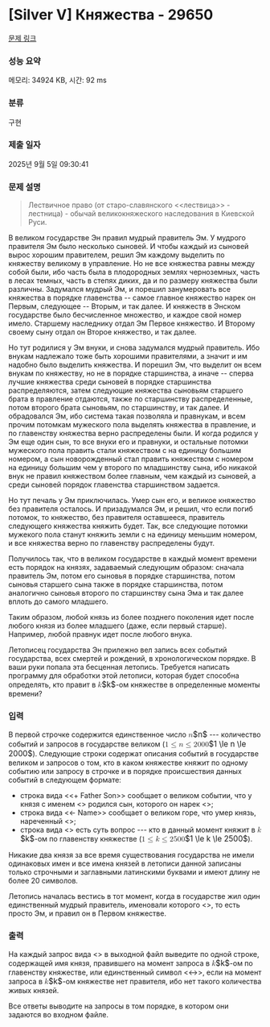 # [Silver V] Княжества - 29650 

[문제 링크](https://www.acmicpc.net/problem/29650) 

### 성능 요약

메모리: 34924 KB, 시간: 92 ms

### 분류

구현

### 제출 일자

2025년 9월 5일 09:30:41

### 문제 설명

<blockquote>
<p>Лествичное право (от старо-славянского <<лествица>> - лестница) - обычай великокняжеского наследования в Киевской Руси.</p>
</blockquote>

<p>В великом государстве Эн правил мудрый правитель Эм. У мудрого правителя Эм было несколько сыновей. И чтобы каждый из сыновей вырос хорошим правителем, решил Эм каждому выделить по княжеству великому в управление. Но не все княжества равны между собой были, ибо часть была в плодородных землях черноземных, часть в лесах темных, часть в степях диких, да и по размеру княжества были различны. Задумался мудрый Эм, и порешил занумеровать все княжества в порядке главенства -- самое главное княжество нарек он Первым, следующее -- Вторым, и так далее. И княжеств в Энском государстве было бесчисленное множество, и каждое свой номер имело. Старшему наследнику отдал Эм Первое княжество. И Второму своему сыну отдал он Второе княжество, и так далее.</p>

<p>Но тут родилися у Эм внуки, и снова задумался мудрый правитель. Ибо внукам надлежало тоже быть хорошими правителями, а значит и им надобно было выделить княжества. И порешил Эм, что выделит он всем внукам по княжеству, но не в порядке старшинства, а иначе --  сперва лучшие княжества среди сыновей в порядке старшинства распределяются, затем следующие княжества сыновьям старшего брата в правление отдаются, также по старшинству распределенные, потом второго брата сыновьям, по старшинству, и так далее. И обрадовался Эм, ибо система такая позволяла и правнукам, и всем прочим потомкам мужеского пола выделять княжества в правление, и по главенству княжества верно распределены были. И когда родился у Эм еще один сын, то все внуки его и правнуки, и остальные потомки мужеского пола править стали княжеством с на единицу большим номером, а сын новорожденный стал править княжеством с номером на единицу большим чем у второго по младшинству сына, ибо никакой внук не правил княжеством более главным, чем каждый из сыновей, а среди сыновей порядок главенства старшинством задается.</p>

<p>Но тут печаль у Эм приключилась. Умер сын его, и великое княжество без правителя осталось. И призадумался Эм, и решил, что если погиб потомок, то княжество, без правителя оставшееся, правитель следующего княжества княжить будет. Так, все следующие потомки мужекого пола станут княжить земли с на единицу меньшим номером, и все княжества верно по главенству распределены будут.</p>

<p>Получилось так, что в великом государстве в каждый момент времени есть порядок на князях, задаваемый следующим образом: сначала правитель Эм, потом его сыновья в порядке старшинства, потом сыновья старшего сына также в порядке старшинства, потом аналогично сыновья второго по старшинству сына Эма и так далее вплоть до самого младшего.</p>

<p>Таким образом, любой князь из более позднего поколения идет после любого князя из более младшего (даже, если первый старше). Например, любой правнук идет после любого внука.</p>

<p>Летописец государства Эн прилежно вел запись всех событий государства, всех смертей и рождений, в хронологическом порядке. В ваши руки попала эта бесценная летопись. Требуется написать программу для обработки этой летописи, которая будет способна определять, кто правит в <mjx-container class="MathJax" jax="CHTML" style="font-size: 109%; position: relative;"><mjx-math class="MJX-TEX" aria-hidden="true"><mjx-mi class="mjx-i"><mjx-c class="mjx-c1D458 TEX-I"></mjx-c></mjx-mi></mjx-math><mjx-assistive-mml unselectable="on" display="inline"><math xmlns="http://www.w3.org/1998/Math/MathML"><mi>k</mi></math></mjx-assistive-mml><span aria-hidden="true" class="no-mathjax mjx-copytext">$k$</span></mjx-container>-ом княжестве в определенные моменты времени?</p>

### 입력 

 <p>В первой строчке содержится единственное число <mjx-container class="MathJax" jax="CHTML" style="font-size: 109%; position: relative;"><mjx-math class="MJX-TEX" aria-hidden="true"><mjx-mi class="mjx-i"><mjx-c class="mjx-c1D45B TEX-I"></mjx-c></mjx-mi></mjx-math><mjx-assistive-mml unselectable="on" display="inline"><math xmlns="http://www.w3.org/1998/Math/MathML"><mi>n</mi></math></mjx-assistive-mml><span aria-hidden="true" class="no-mathjax mjx-copytext">$n$</span></mjx-container> --- количество событий и запросов в государстве великом (<mjx-container class="MathJax" jax="CHTML" style="font-size: 109%; position: relative;"><mjx-math class="MJX-TEX" aria-hidden="true"><mjx-mn class="mjx-n"><mjx-c class="mjx-c31"></mjx-c></mjx-mn><mjx-mo class="mjx-n" space="4"><mjx-c class="mjx-c2264"></mjx-c></mjx-mo><mjx-mi class="mjx-i" space="4"><mjx-c class="mjx-c1D45B TEX-I"></mjx-c></mjx-mi><mjx-mo class="mjx-n" space="4"><mjx-c class="mjx-c2264"></mjx-c></mjx-mo><mjx-mn class="mjx-n" space="4"><mjx-c class="mjx-c32"></mjx-c><mjx-c class="mjx-c30"></mjx-c><mjx-c class="mjx-c30"></mjx-c><mjx-c class="mjx-c30"></mjx-c></mjx-mn></mjx-math><mjx-assistive-mml unselectable="on" display="inline"><math xmlns="http://www.w3.org/1998/Math/MathML"><mn>1</mn><mo>≤</mo><mi>n</mi><mo>≤</mo><mn>2000</mn></math></mjx-assistive-mml><span aria-hidden="true" class="no-mathjax mjx-copytext">$1 \le n \le 2000$</span></mjx-container>). Следующие строки содержат описания событий в государстве великом и запросов о том, кто в каком княжестве княжит по одному событию или запросу в строчке и в порядке происшествия данных событий в следующем формате:</p>

<ul>
	<li>строка вида <<+ Father Son>> сообщает о великом событии, что у князя с именем <<Father>> родился сын, которого он нарек <<Son>>;</li>
	<li>строка вида <<- Name>> сообщает о великом горе, что умер князь, нареченный <<Name>>;</li>
	<li>строка вида <<? k>> есть суть вопрос --- кто в данный момент княжит в <mjx-container class="MathJax" jax="CHTML" style="font-size: 109%; position: relative;"><mjx-math class="MJX-TEX" aria-hidden="true"><mjx-mi class="mjx-i"><mjx-c class="mjx-c1D458 TEX-I"></mjx-c></mjx-mi></mjx-math><mjx-assistive-mml unselectable="on" display="inline"><math xmlns="http://www.w3.org/1998/Math/MathML"><mi>k</mi></math></mjx-assistive-mml><span aria-hidden="true" class="no-mathjax mjx-copytext">$k$</span></mjx-container>-ом по главенству княжестве (<mjx-container class="MathJax" jax="CHTML" style="font-size: 109%; position: relative;"><mjx-math class="MJX-TEX" aria-hidden="true"><mjx-mn class="mjx-n"><mjx-c class="mjx-c31"></mjx-c></mjx-mn><mjx-mo class="mjx-n" space="4"><mjx-c class="mjx-c2264"></mjx-c></mjx-mo><mjx-mi class="mjx-i" space="4"><mjx-c class="mjx-c1D458 TEX-I"></mjx-c></mjx-mi><mjx-mo class="mjx-n" space="4"><mjx-c class="mjx-c2264"></mjx-c></mjx-mo><mjx-mn class="mjx-n" space="4"><mjx-c class="mjx-c32"></mjx-c><mjx-c class="mjx-c35"></mjx-c><mjx-c class="mjx-c30"></mjx-c><mjx-c class="mjx-c30"></mjx-c></mjx-mn></mjx-math><mjx-assistive-mml unselectable="on" display="inline"><math xmlns="http://www.w3.org/1998/Math/MathML"><mn>1</mn><mo>≤</mo><mi>k</mi><mo>≤</mo><mn>2500</mn></math></mjx-assistive-mml><span aria-hidden="true" class="no-mathjax mjx-copytext">$1 \le k \le 2500$</span></mjx-container>).</li>
</ul>

<p>Никакие два князя за все время существования государства не имели одинаковых имен и все имена князей в летописи данной записаны только строчными и заглавными латинскими буквами и имеют длину не более 20 символов.</p>

<p>Летопись началась вестись в тот момент, когда в государстве жил один единственный мудрый правитель, именовали которого <<M>>, то есть просто Эм, и правил он в Первом княжестве.</p>

### 출력 

 <p>На каждый запрос вида <<? k>> в выходной файл выведите по одной строке, содержащей имя князя, правившего на момент запроса в <mjx-container class="MathJax" jax="CHTML" style="font-size: 109%; position: relative;"><mjx-math class="MJX-TEX" aria-hidden="true"><mjx-mi class="mjx-i"><mjx-c class="mjx-c1D458 TEX-I"></mjx-c></mjx-mi></mjx-math><mjx-assistive-mml unselectable="on" display="inline"><math xmlns="http://www.w3.org/1998/Math/MathML"><mi>k</mi></math></mjx-assistive-mml><span aria-hidden="true" class="no-mathjax mjx-copytext">$k$</span></mjx-container>-ом по главенству княжестве, или единственный символ <<->>, если на момент запроса в <mjx-container class="MathJax" jax="CHTML" style="font-size: 109%; position: relative;"><mjx-math class="MJX-TEX" aria-hidden="true"><mjx-mi class="mjx-i"><mjx-c class="mjx-c1D458 TEX-I"></mjx-c></mjx-mi></mjx-math><mjx-assistive-mml unselectable="on" display="inline"><math xmlns="http://www.w3.org/1998/Math/MathML"><mi>k</mi></math></mjx-assistive-mml><span aria-hidden="true" class="no-mathjax mjx-copytext">$k$</span></mjx-container>-ом княжестве нет правителя, ибо нет такого количества живых князей. </p>

<p>Все ответы выводите на запросы в том порядке, в котором они задаются во входном файле.</p>

